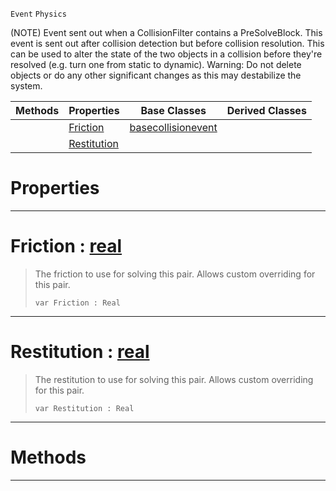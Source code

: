  `Event` `Physics`



(NOTE) Event sent out when a CollisionFilter contains a PreSolveBlock. This event is sent out after collision detection but before collision resolution. This can be used to alter the state of the two objects in a collision before they're resolved (e.g. turn one from static to dynamic). Warning: Do not delete objects or do any other significant changes as this may destabilize the system.

|Methods|Properties|Base Classes|Derived Classes|
|---|---|---|---|
| |[ Friction](https://plasmaengine.github.io/PlasmaDocs/Plasma1/C++/code_reference/class_reference/presolveevent.md#friction-plasma-engine-doc)|[basecollisionevent](https://plasmaengine.github.io/PlasmaDocs/Plasma1/C++/code_reference/class_reference/basecollisionevent.md)| |
| |[ Restitution](https://plasmaengine.github.io/PlasmaDocs/Plasma1/C++/code_reference/class_reference/presolveevent.md#restitution-plasma-engine)| | |


 #  Properties


---  
 #  Friction : [real](https://plasmaengine.github.io/PlasmaDocs/Plasma1/C++/code_reference/lightning_base_types/real.md)

> The friction to use for solving this pair. Allows custom overriding for this pair.
> ``` lang=cpp, name=Lightning
> var Friction : Real


---  
 #  Restitution : [real](https://plasmaengine.github.io/PlasmaDocs/Plasma1/C++/code_reference/lightning_base_types/real.md)

> The restitution to use for solving this pair. Allows custom overriding for this pair.
> ``` lang=cpp, name=Lightning
> var Restitution : Real


---  
 #  Methods


---  
 

 